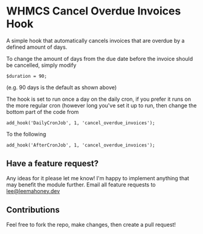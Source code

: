 # WHMCS Cancel Overdue Invoices Hook

A simple hook that automatically cancels invoices that are overdue by a defined amount of days.

To change the amount of days from the due date before the invoice should be cancelled, simply modify

```
$duration = 90;
```

(e.g. 90 days is the default as shown above)

The hook is set to run once a day on the daily cron, if you prefer it runs on the more regular cron (however long you've set it up to run, then change the bottom part of the code from

```
add_hook('DailyCronJob', 1, 'cancel_overdue_invoices');
```

To the following

```
add_hook('AfterCronJob', 1, 'cancel_overdue_invoices');
```

## Have a feature request?

Any ideas for it please let me know! I'm happy to implement anything that may benefit the module further. Email all feature requests to lee@leemahoney.dev

## Contributions

Feel free to fork the repo, make changes, then create a pull request!